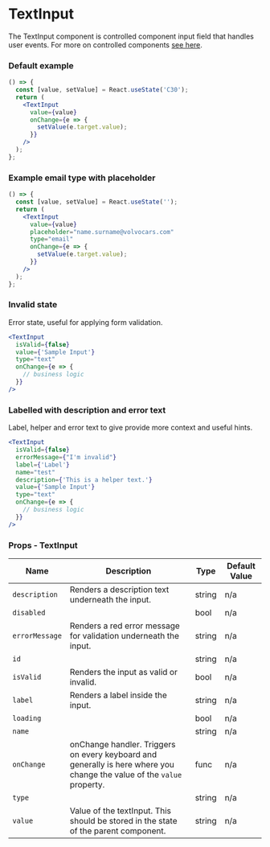 # TextInput


The TextInput component is controlled component input field that handles user events.
For more on controlled components [see here](https://reactjs.org/docs/forms.html#controlled-components).

### Default example

```jsx live=true
() => {
  const [value, setValue] = React.useState('C30');
  return (
    <TextInput
      value={value}
      onChange={e => {
        setValue(e.target.value);
      }}
    />
  );
};
```

### Example email type with placeholder

```jsx live=true
() => {
  const [value, setValue] = React.useState('');
  return (
    <TextInput
      value={value}
      placeholder="name.surname@volvocars.com"
      type="email"
      onChange={e => {
        setValue(e.target.value);
      }}
    />
  );
};
```

### Invalid state

Error state, useful for applying form validation.

```jsx live=true
<TextInput
  isValid={false}
  value={'Sample Input'}
  type="text"
  onChange={e => {
    // business logic
  }}
/>
```

### Labelled with description and error text

Label, helper and error text to give provide more context and useful hints.

```jsx live=true
<TextInput
  isValid={false}
  errorMessage={"I'm invalid"}
  label={'Label'}
  name="test"
  description={'This is a helper text.'}
  value={'Sample Input'}
  type="text"
  onChange={e => {
    // business logic
  }}
/>
```

### Props - TextInput
Name | Description   | Type  | Default Value  |
--- | --- | --- | --- |
`description` | Renders a description text underneath the input. | string | n/a
`disabled` |  | bool | n/a
`errorMessage` | Renders a red error message for validation underneath the input. | string | n/a
`id` |  | string | n/a
`isValid` | Renders the input as valid or invalid. | bool | n/a
`label` | Renders a label inside the input. | string | n/a
`loading` |  | bool | n/a
`name` |  | string | n/a
`onChange` | onChange handler. Triggers on every keyboard and generally is here where you change the value of the `value` property. | func | n/a
`type` |  | string | n/a
`value` | Value of the textInput. This should be stored in the state of the parent component. | string | n/a
